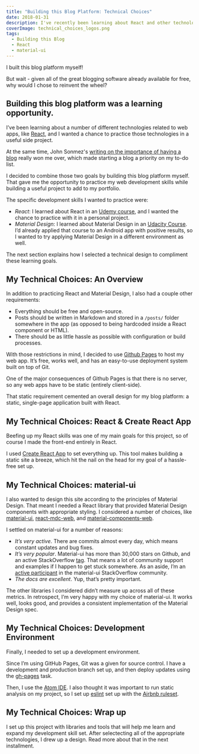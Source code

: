 ```yaml
---
title: "Building this Blog Platform: Technical Choices"
date: 2018-01-31
description: I've recently been learning about React and other technologies for building web apps, and building my own blog was a great opportunity to practice those new skills. Read more for an explanation of why I decided to code this blog, and what I hoped to learn in the process.
coverImage: technical_choices_logos.png
tags:
  - Building this Blog
  - React
  - material-ui
---
```


I built this blog platform myself!

But wait - given all of the great blogging software already available for free, why would I chose to reinvent the wheel?

## Building this blog platform was a learning opportunity.

I’ve been learning about a number of different technologies related to web apps, like [React](https://reactjs.org/), and I wanted a chance to practice those technologies in a useful side project.

At the same time, John Sonmez's [writing on the importance of having a blog](https://simpleprogrammer.com/2017/07/03/blogging-software-developers/) really won me over, which made starting a blog a priority on my to-do list.

I decided to combine those two goals by building this blog platform myself. That gave me the opportunity to practice my web development skills while building a useful project to add to my portfolio.

The specific development skills I wanted to practice were:

- *React*: I learned about React in an [Udemy course](/blogs?title=react_and_meteor_for_realtime_apps), and I wanted the chance to practice with it in a personal project.
- *Material Design*: I learned about Material Design in an [Udacity Course](/blogs?title=material_design_for_android_developers). I’d already applied that course to an Android app with positive results, so I wanted to try applying Material Design in a different environment as well.

The next section explains how I selected a technical design to compliment these learning goals.

## My Technical Choices: An Overview

In addition to practicing React and Material Design, I also had a couple other requirements:

- Everything should be free and open-source.
- Posts should be written in Markdown and stored in a `/posts/` folder somewhere in the app (as opposed to being hardcoded inside a React component or HTML).
- There should be as little hassle as possible with configuration or build processes.

With those restrictions in mind, I decided to use [Github Pages](https://pages.github.com/) to host my web app. It’s free, works well, and has an easy-to-use deployment system built on top of Git.

One of the major consequences of Github Pages is that there is no server, so any web apps have to be static (entirely client-side).

That static requirement cemented an overall design for my blog platform: a static, single-page application built with React.

## My Technical Choices: React & Create React App

Beefing up my React skills was one of my main goals for this project, so of course I made the front-end entirely in React.

I used [Create React App](https://github.com/facebook/create-react-app) to set everything up. This tool makes building a static site a breeze, which hit the nail on the head for my goal of a hassle-free set up.

## My Technical Choices: material-ui

I also wanted to design this site according to the principles of Material Design. That meant I needed a React library that provided Material Design components with appropriate styling. I considered a number of choices, like [material-ui](https://github.com/mui-org/material-ui), [react-mdc-web](https://github.com/kradio3/react-mdc-web), and [material-components-web](https://github.com/material-components/material-components-web).

I settled on material-ui for a number of reasons:

- *It’s very active*. There are commits almost every day, which means constant updates and bug fixes.
- *It’s very popular*. Material-ui has more than 30,000 stars on Github, and an active StackOverflow [tag](https://stackoverflow.com/questions/tagged/material-ui). That means a lot of community support and examples if I happen to get stuck somewhere. As an aside, I’m an [active participant](https://stackoverflow.com/search?q=user:8762152+[material-ui]) in the material-ui StackOverflow community.
- *The docs are excellent*. Yup, that’s pretty important.

The other libraries I considered didn’t measure up across all of these metrics. In retrospect, I’m very happy with my choice of material-ui. It works well, looks good, and provides a consistent implementation of the Material Design spec.

## My Technical Choices: Development Environment

Finally, I needed to set up a development environment.

Since I’m using GitHub Pages, Git was a given for source control. I have a development and production branch set up, and then deploy updates using the [gh-pages](https://github.com/tschaub/gh-pages) task.

Then, I use the [Atom IDE](https://ide.atom.io/). I also thought it was important to run static analysis on my project, so I set up [eslint](https://eslint.org/) set up with the [Airbnb ruleset](https://github.com/airbnb/javascript).

## My Technical Choices: Wrap up

I set up this project with libraries and tools that will help me learn and expand my development skill set. After selectecting all of the appropriate technologies, I drew up a design. Read more about that in the next installment.
